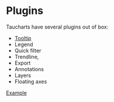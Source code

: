 # Plugins

Taucharts have several plugins out of box:
* [Tooltip](tooltip.md)
* Legend
* Quick filter
* Trendline,
* Export
* Annotations
* Layers
* Floating axes

[Example](https://jsfiddle.net/6mdLrj6o/23/)

